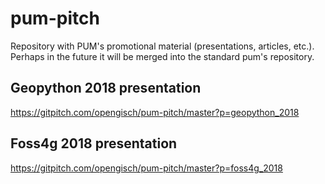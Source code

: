 # pum-pitch
Repository with PUM's promotional material (presentations, articles, etc.). Perhaps in the future it will be merged into the standard pum's repository.

## Geopython 2018 presentation
https://gitpitch.com/opengisch/pum-pitch/master?p=geopython_2018

## Foss4g 2018 presentation
https://gitpitch.com/opengisch/pum-pitch/master?p=foss4g_2018
